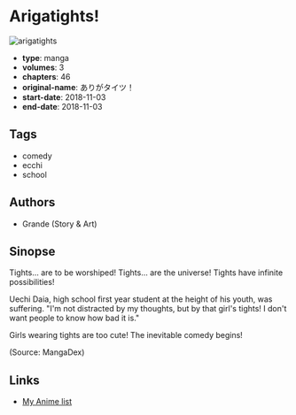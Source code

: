# Arigatights!

![arigatights](https://cdn.myanimelist.net/images/manga/3/219739.jpg)

-   **type**: manga
-   **volumes**: 3
-   **chapters**: 46
-   **original-name**: ありがタイツ！
-   **start-date**: 2018-11-03
-   **end-date**: 2018-11-03

## Tags

-   comedy
-   ecchi
-   school

## Authors

-   Grande (Story & Art)

## Sinopse

Tights... are to be worshiped! Tights... are the universe! Tights have infinite possibilities!

Uechi Daia, high school first year student at the height of his youth, was suffering. "I'm not distracted by my thoughts, but by that girl's tights! I don't want people to know how bad it is."

Girls wearing tights are too cute! The inevitable comedy begins!

(Source: MangaDex)

## Links

-   [My Anime list](https://myanimelist.net/manga/118352/Arigatights)
